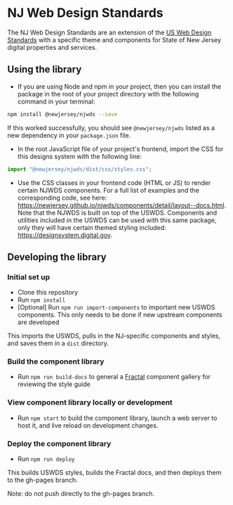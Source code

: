 # NJ Web Design Standards

The NJ Web Design Standards are an extension of the [US Web Design Standards](https://github.com/uswds/uswds/) with a specific theme and components for State of New Jersey digital properties and services.

## Using the library

- If you are using Node and npm in your project, then you can install the package in the root of your project directory with the following command in your terminal:

```bash
npm install @newjersey/njwds --save
```

If this worked successfully, you should see `@newjersey/njwds` listed as a new dependency in your `package.json` file.

- In the root JavaScript file of your project's frontend, import the CSS for this designs system with the following line:

```js
import "@newjersey/njwds/dist/css/styles.css";
```

- Use the CSS classes in your frontend code (HTML or JS) to render certain NJWDS components. For a full list of examples and the corresponding code, see here: https://newjersey.github.io/njwds/components/detail/layout--docs.html. Note that the NJWDS is built on top of the USWDS. Components and utilities included in the USWDS can be used with this same package, only they will have certain themed styling included: https://designsystem.digital.gov.

## Developing the library

### Initial set up

- Clone this repository
- Run `npm install`
- [Optional] Run `npm run import-components` to important new USWDS components. This only needs to be done if new upstream components are developed

This imports the USWDS, pulls in the NJ-specific components and styles, and saves them in a `dist` directory.

### Build the component library

- Run `npm run build-docs` to general a [Fractal]() component gallery for reviewing the style guide

### View component library locally or development

- Run `npm start` to build the component library, launch a web server to host it, and live reload on development changes.

### Deploy the component library

- Run `npm run deploy`

This builds USWDS styles, builds the Fractal docs, and then deploys them to the gh-pages branch.

Note: do not push directly to the gh-pages branch.

